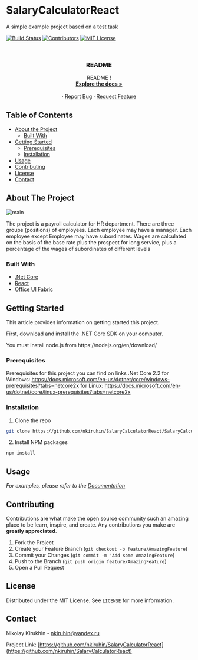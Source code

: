 # SalaryCalculatorReact
A simple example project based on a test task
<!--
*** Thanks for checking out this README Template. If you have a suggestion that would
*** make this better please fork the repo and create a pull request or simple open
*** an issue with the tag "enhancement".
*** Thanks again! Now go create something AMAZING! :D
-->





<!-- PROJECT SHIELDS -->
[![Build Status][build-shield]]()
[![Contributors][contributors-shield]]()
[![MIT License][license-shield]][license-url]



<!-- PROJECT LOGO -->
<br />


  <h3 align="center">README</h3>

  <p align="center">
    README !
    <br />
    <a href="https://github.com/nkiruhin/SalaryCalculatorReact/blob/master/README.md"><strong>Explore the docs »</strong></a>
    <br />
    <br />
    <!--<a href="https://github.com/othneildrew/Best-README-Template">View Demo</a>-->
    ·
    <a href="https://github.com/nkiruhin/SalaryCalculatorReact/issues">Report Bug</a>
    ·
    <a href="https://github.com/nkiruhin/SalaryCalculatorReact/issues">Request Feature</a>
  </p>
</p>



<!-- TABLE OF CONTENTS -->
## Table of Contents

* [About the Project](#about-the-project)
  * [Built With](#built-with)
* [Getting Started](#getting-started)
  * [Prerequisites](#prerequisites)
  * [Installation](#installation)
* [Usage](#usage)
* [Contributing](#contributing)
* [License](#license)
* [Contact](#contact)



<!-- ABOUT THE PROJECT -->
## About The Project


![main](https://user-images.githubusercontent.com/39044526/59762643-b88e3800-92a8-11e9-90e0-85239f2207e2.png)

The project is a payroll calculator for HR department. There are three groups (positions) of employees.
Each employee may have a manager. Each employee except Employee may have subordinates.
Wages are calculated on the basis of the base rate plus the prospect for long service, plus a percentage of the wages of subordinates of different levels

### Built With

* [.Net Core](https://github.com/dotnet/core)
* [React](https://reactjs.org/)
* [Office UI Fabric](https://github.com/OfficeDev/office-ui-fabric-react)



<!-- GETTING STARTED -->
## Getting Started

This article provides information on getting started this project.
<p>
First, download and install the .NET Core SDK on your computer.
  <p>
You must install node.js from https://nodejs.org/en/download/

### Prerequisites

Prerequisites for this project you can find on links
.Net Core 2.2
for Windows:
https://docs.microsoft.com/en-us/dotnet/core/windows-prerequisites?tabs=netcore2x
for Linux:
https://docs.microsoft.com/en-us/dotnet/core/linux-prerequisites?tabs=netcore2x






### Installation

1. Clone the repo
```sh
git clone https://github.com/nkiruhin/SalaryCalculatorReact/SalaryCalculatorReact.git
```
2. Install NPM packages
```sh
npm install
```



<!-- USAGE EXAMPLES -->
## Usage


_For examples, please refer to the [Documentation](https://github.com/nkiruhin/SalaryCalculatorReact/wiki)_



<!-- CONTRIBUTING -->
## Contributing

Contributions are what make the open source community such an amazing place to be learn, inspire, and create. Any contributions you make are **greatly appreciated**.

1. Fork the Project
2. Create your Feature Branch (`git checkout -b feature/AmazingFeature`)
3. Commit your Changes (`git commit -m 'Add some AmazingFeature`)
4. Push to the Branch (`git push origin feature/AmazingFeature`)
5. Open a Pull Request



<!-- LICENSE -->
## License

Distributed under the MIT License. See `LICENSE` for more information.



<!-- CONTACT -->
## Contact

Nikolay Kirukhin  - nkiruhin@yandex.ru

Project Link: [https://github.com/nkiruhin/SalaryCalculatorReact](https://github.com/nkiruhin/SalaryCalculatorReact)









<!-- MARKDOWN LINKS & IMAGES -->
[build-shield]: https://img.shields.io/badge/build-passing-brightgreen.svg?style=flat-square
[contributors-shield]: https://img.shields.io/badge/contributors-1-orange.svg?style=flat-square
[license-shield]: https://img.shields.io/badge/license-MIT-blue.svg?style=flat-square
[license-url]: https://choosealicense.com/licenses/mit
[linkedin-shield]: https://img.shields.io/badge/-LinkedIn-black.svg?style=flat-square&logo=linkedin&colorB=555
[linkedin-url]: https://linkedin.com/in/othneildrew
[product-screenshot]: https://raw.githubusercontent.com/othneildrew/Best-README-Template/master/screenshot.png
